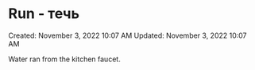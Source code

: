 # Run - течь

Created: November 3, 2022 10:07 AM
Updated: November 3, 2022 10:07 AM

Water ran from the kitchen faucet.
